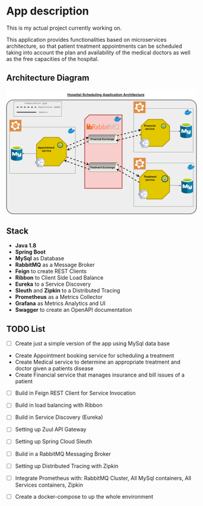# App description
This is my actual project currently working on.

This application provides functionalities based on microservices architecture, so that patient treatment appointments can be scheduled taking into account the plan and availability of the medical doctors as well as the free capacities of the hospital.


## Architecture Diagram
![hospital-scheduling_arch.png](hospital-scheduling_arch.png)

## Stack
- **Java 1.8**
- **Spring Boot**
- **MySql** as Database
- **RabbitMQ** as a Message Broker
- **Feign** to create REST Clients
- **Ribbon** to Client Side Load Balance
- **Eureka** to a Service Discovery
- **Sleuth** and **Zipkin** to a Distributed Tracing
- **Prometheus** as a Metrics Collector
- **Grafana** as Metrics Analytics and UI
- **Swagger** to create an OpenAPI documentation
 
## TODO List

- [ ] Create just a simple version of the app using MySql data base
 - Create Appointment booking service for scheduling a treatment 
 - Create Medical service to determine an appropriate treatment and doctor given a patients disease
 - Create Financial service that manages insurance and bill issues of a patient
- [ ] Build in Feign REST Client for Service Invocation
- [ ] Build in load balancing with Ribbon
- [ ] Build in Service Discovery (Eureka)
- [ ] Setting up Zuul API Gateway
- [ ] Setting up Spring Cloud Sleuth
- [ ] Build in a RabbitMQ Messaging Broker 
- [ ] Setting up Distributed Tracing with Zipkin  
- [ ] Integrate Prometheus with: RabbitMQ Cluster, All MySql containers, All Services containers, Zipkin
- [ ] Create a docker-compose to up the whole environment

